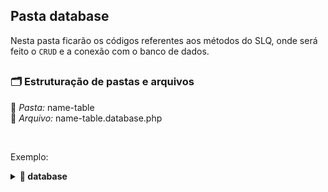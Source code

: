 ## Pasta database

Nesta pasta ficarão os códigos referentes aos métodos do SLQ, onde será feito o `CRUD` e a conexão com o banco de dados.

##

### 🗂 Estruturação de pastas e arquivos

📁 *Pasta:* name-table <br/>
📄 *Arquivo:* name-table.database.php

<br/>

Exemplo:
<details>
 
  <summary>
    <b> 📁 database </b> 
  </summary>

  <details>
 
  <summary>
    <b> 📁 users-table </b> 
  </summary>

  * 📄 users-table.database.php
  
  </details>
  
</details>